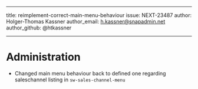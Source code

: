 ---
title: reimplement-correct-main-menu-behaviour
issue: NEXT-23487
author: Holger-Thomas Kassner
author_email: h.kassner@snapadmin.net
author_github: @htkassner
___
# Administration
* Changed main menu behaviour back to defined one regarding saleschannel listing in `sw-sales-channel-menu`
